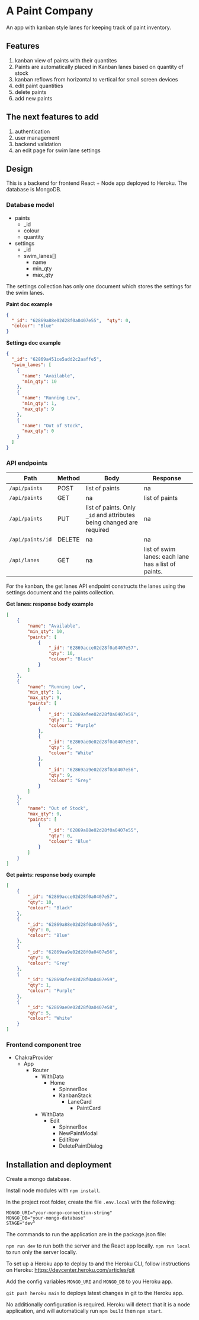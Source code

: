 # A Paint Company

An app with kanban style lanes for keeping track of paint inventory.

## Features

1. kanban view of paints with their quantites
2. Paints are automatically placed in Kanban lanes based on quantity of stock
3. kanban reflows from horizontal to vertical for small screen devices
2. edit paint quantities
3. delete paints
4. add new paints

## The next features to add

1. authentication
2. user management
3. backend validation
4. an edit page for swim lane settings

## Design

This is a backend for frontend React + Node app deployed to Heroku.  The database is MongoDB. 

### Database model

* paints
  * _id
  * colour
  * quantity
* settings
  * _id
  * swim_lanes[]
    * name
    * min_qty
    * max_qty

The settings collection has only one document which stores the settings for the swim lanes.

**Paint doc example**

```json 
{  
  "_id": "62869a88e02d28f0a0407e55",  "qty": 0,  
  "colour": "Blue"
}
```

**Settings doc example**

```json 
{
  "_id": "62869a451ce5add2c2aaffe5",
  "swim_lanes": [
    {
      "name": "Available",
      "min_qty": 10
    },
    {
      "name": "Running Low",
      "min_qty": 1,
      "max_qty": 9
    },
    {
      "name": "Out of Stock",
      "max_qty": 0
    }
  ]
}
```

### API endpoints

| Path | Method | Body | Response |
| --- | --- | --- | --- |
| `/api/paints` | POST | list of paints | na |
| `/api/paints` | GET | na | list of paints |
| `/api/paints` | PUT | list of paints. Only `_id` and attributes being changed are required | na |
| `/api/paints/id` | DELETE | na | na |
| `/api/lanes` | GET | na | list of swim lanes: each lane has a list of paints. |

For the kanban, the get lanes API endpoint constructs the lanes using the settings document and the paints collection.

**Get lanes: response body example**

```json
[
    {
        "name": "Available",
        "min_qty": 10,
        "paints": [
            {
                "_id": "62869acce02d28f0a0407e57",
                "qty": 10,
                "colour": "Black"
            }
        ]
    },
    {
        "name": "Running Low",
        "min_qty": 1,
        "max_qty": 9,
        "paints": [
            {
                "_id": "62869afee02d28f0a0407e59",
                "qty": 1,
                "colour": "Purple"
            },
            {
                "_id": "62869ae0e02d28f0a0407e58",
                "qty": 5,
                "colour": "White"
            },
            {
                "_id": "62869aa9e02d28f0a0407e56",
                "qty": 9,
                "colour": "Grey"
            }
        ]
    },
    {
        "name": "Out of Stock",
        "max_qty": 0,
        "paints": [
            {
                "_id": "62869a88e02d28f0a0407e55",
                "qty": 0,
                "colour": "Blue"
            }
        ]
    }
]
```

**Get paints: response body example**

```json
[
    {
        "_id": "62869acce02d28f0a0407e57",
        "qty": 10,
        "colour": "Black"
    },
    {
        "_id": "62869a88e02d28f0a0407e55",
        "qty": 0,
        "colour": "Blue"
    },
    {
        "_id": "62869aa9e02d28f0a0407e56",
        "qty": 9,
        "colour": "Grey"
    },
    {
        "_id": "62869afee02d28f0a0407e59",
        "qty": 1,
        "colour": "Purple"
    },
    {
        "_id": "62869ae0e02d28f0a0407e58",
        "qty": 5,
        "colour": "White"
    }
]
```

### Frontend component tree

* ChakraProvider
  * App
    * Router
      * WithData
        * Home
          * SpinnerBox
          * KanbanStack
            * LaneCard
              * PaintCard
      * WithData
        * Edit
          * SpinnerBox
          * NewPaintModal
          * EditRow
          *   DeletePaintDialog


## Installation and deployment

Create a mongo database.

Install node modules with `npm install`.

In the project root folder, create the file `.env.local` with the following:

```
MONGO_URI="your-mongo-connection-string"
MONGO_DB="your-mongo-database"
STAGE="dev"
```

The commands to run the application are in the package.json file:

`npm run dev` to run both the server and the React app locally.
`npm run local` to run only the server locally.

To set up a Heroku app to deploy to and the Heroku CLI, follow instructions on Heroku:
https://devcenter.heroku.com/articles/git

Add the config variables `MONGO_URI` and `MONGO_DB` to you Heroku app.

`git push heroku main` to deploys latest changes in git to the Heroku app.  

No additionally configuration is required.  Heroku will detect that it is a node application, and will automatically run `npm build` then `npm start`.

